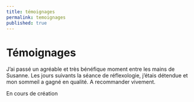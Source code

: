 ```yaml
---
title: témoignages
permalink: temoignages
published: true
---
```


# Témoignages

J’ai passé un agréable et très bénéfique moment entre les mains de Susanne.
Les jours suivants la séance de réflexologie, j’étais détendue et mon sommeil a gagné en qualité.
A recommander vivement.



<div class="row">
<div class="col-md-12 text-center">
<p class="lead">En cours de création</p>
<p><i style="font-size:60pt; color:#AAA; margin-top:40px;" class="fa fa-cog"></i></p>
</div>
</div>

